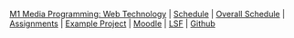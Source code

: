 [M1 Media Programming: Web Technology]({{site.baseurl}}ss2017/media-programming-rails)
 | [Schedule]({{site.baseurl}}ss2017/media-programming-rails/schedule/)
 | [Overall Schedule]({{site.baseurl}}ss2017/media-programming-rails/overall-schedule/)
 | [Assignments]({{site.baseurl}}ss2017/media-programming-rails/assignments)
  | [Example Project]({{site.baseurl}}ss2017/media-programming-rails/example-project)
| [Moodle](#)
| [LSF](https://lsf.htw-berlin.de/qisserver/rds?state=wsearchv&search=2&veranstaltung.veranstid=125771)
| [Github](https://github.com/media-programming-rails)

